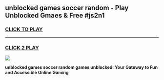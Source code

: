 
## unblocked games soccer random - Play Unblocked Gmaes & Free #js2n1
<h3>
<a href="https://news.freeplayer.one?title=unblocked_games_soccer_random&ref=24F">CLICK TO PLAY</a></h3>
<hr>

<h3>
<a href="https://news.freeplayer.one?title=unblocked_games_soccer_random&ref=24F">CLICK 2 PLAY</a>
  
</h3>

<a href="https://news.freeplayer.one?title=unblocked_games_soccer_random&ref=24F/"><img src="https://clearcache.store/games.png"></a>


**unblocked games soccer random games unblocked: Your Gateway to Fun and Accessible Online Gaming**
